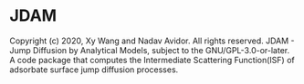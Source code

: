 # JDAM

Copyright (c) 2020, Xy Wang and Nadav Avidor.
All rights reserved.
JDAM - Jump Diffusion by Analytical Models, subject to the GNU/GPL-3.0-or-later.
A code package that computes the Intermediate Scattering Function(ISF) of adsorbate surface jump diffusion processes. 
